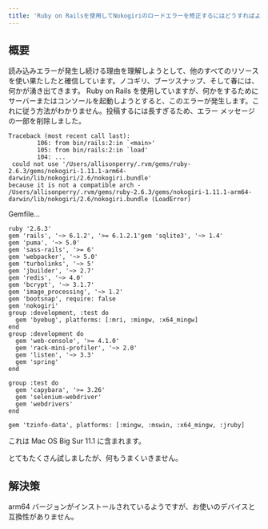 ```yaml
---
title: 'Ruby on Railsを使用してNokogiriのロードエラーを修正するにはどうすればよいですか?'
---
```


## 概要
読み込みエラーが発生し続ける理由を理解しようとして、他のすべてのリソースを使い果たしたと確信しています。ノコギリ、ブーツスナップ、そして春には、何かが湧き出てきます。
Ruby on Rails を使用していますが、何かをするためにサーバーまたはコンソールを起動しようとすると、このエラーが発生します。これに従う方法がわかりません。投稿するには長すぎるため、エラー メッセージの一部を削除しました。

```
Traceback (most recent call last):
        106: from bin/rails:2:in `<main>'
        105: from bin/rails:2:in `load'
        104: ...
 could not use '/Users/allisonperry/.rvm/gems/ruby-2.6.3/gems/nokogiri-1.11.1-arm64-darwin/lib/nokogiri/2.6/nokogiri.bundle' 
because it is not a compatible arch - /Users/allisonperry/.rvm/gems/ruby-2.6.3/gems/nokogiri-1.11.1-arm64-darwin/lib/nokogiri/2.6/nokogiri.bundle (LoadError)

```
Gemfile...

```
ruby '2.6.3'
gem 'rails', '~> 6.1.2', '>= 6.1.2.1'gem 'sqlite3', '~> 1.4'
gem 'puma', '~> 5.0'
gem 'sass-rails', '>= 6'
gem 'webpacker', '~> 5.0'
gem 'turbolinks', '~> 5'
gem 'jbuilder', '~> 2.7'
gem 'redis', '~> 4.0'
gem 'bcrypt', '~> 3.1.7'
gem 'image_processing', '~> 1.2'
gem 'bootsnap', require: false
gem 'nokogiri'
group :development, :test do
  gem 'byebug', platforms: [:mri, :mingw, :x64_mingw]
end
group :development do
  gem 'web-console', '>= 4.1.0'
  gem 'rack-mini-profiler', '~> 2.0'
  gem 'listen', '~> 3.3'
  gem 'spring'
end

group :test do
  gem 'capybara', '>= 3.26'
  gem 'selenium-webdriver'
  gem 'webdrivers'
end

gem 'tzinfo-data', platforms: [:mingw, :mswin, :x64_mingw, :jruby]

```
これは Mac OS Big Sur 11.1 に含まれます。

とてもたくさん試しましたが、何もうまくいきません。

## 解決策
arm64 バージョンがインストールされているようですが、お使いのデバイスと互換性がありません。

